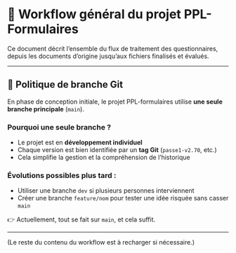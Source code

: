 
# 📘 Workflow général du projet PPL-Formulaires

Ce document décrit l’ensemble du flux de traitement des questionnaires, depuis les documents d’origine jusqu’aux fichiers finalisés et évalués.

---

## 🌿 Politique de branche Git

En phase de conception initiale, le projet PPL-formulaires utilise **une seule branche principale** (`main`).

### Pourquoi une seule branche ?
- Le projet est en **développement individuel**
- Chaque version est bien identifiée par un **tag Git** (`passe1-v2.70`, etc.)
- Cela simplifie la gestion et la compréhension de l’historique

### Évolutions possibles plus tard :
- Utiliser une branche `dev` si plusieurs personnes interviennent
- Créer une branche `feature/nom` pour tester une idée risquée sans casser `main`

👉 Actuellement, tout se fait sur `main`, et cela suffit.

---

(Le reste du contenu du workflow est à recharger si nécessaire.)
